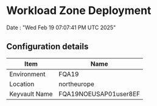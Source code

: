 # Workload Zone Deployment #

Date : "Wed Feb 19 07:07:41 PM UTC 2025"

## Configuration details ##

| Item                    | Name                 |
| ----------------------- | -------------------- |
| Environment             | FQA19         |
| Location                | northeurope              |
| Keyvault Name           | FQA19NOEUSAP01user8EF  |

